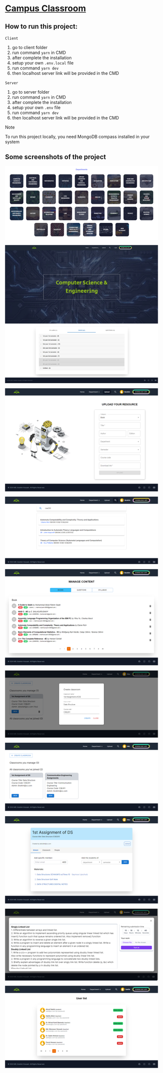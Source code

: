 # [Campus Classroom](https://ccroom.web.app/)

## How to run this project:
`Client`
1. go to client folder
1. run command `yarn` in CMD
1. after complete the installation
1. setup your own `.env.local` file
1. run command `yarn dev`
1. then localhost server link will be provided in the CMD

`Server`
1. go to server folder
1. run command `yarn` in CMD
1. after complete the installation 
2. setup your own `.env` file
3. run command `yarn dev`
4. then localhost server link will be provided in the CMD


> [!NOTE]  
> To run this project locally, you need MongoDB compass installed in your system


## Some screenshots of the project
![](<https://raw.githubusercontent.com/mdibuhossain/campus_library_modified_3_2_project/main/documentations/screenshots/classroom-all-departments.png>)

![](<https://raw.githubusercontent.com/mdibuhossain/campus_library_modified_3_2_project/main/documentations/screenshots/library-each-department.jpeg>)

![](<https://raw.githubusercontent.com/mdibuhossain/campus_library_modified_3_2_project/main/documentations/screenshots/classroom-upload-content.png>)

![](<https://raw.githubusercontent.com/mdibuhossain/campus_library_modified_3_2_project/main/documentations/screenshots/classroom-search.png>)

![](<https://raw.githubusercontent.com/mdibuhossain/campus_library_modified_3_2_project/main/documentations/screenshots/classroom-content-management.png>)

![](<https://raw.githubusercontent.com/mdibuhossain/campus_library_modified_3_2_project/main/documentations/screenshots/classroom-create-classroom.png>)

![](<https://raw.githubusercontent.com/mdibuhossain/campus_library_modified_3_2_project/main/documentations/screenshots/classroom-student-classroom.png>)

![](<https://raw.githubusercontent.com/mdibuhossain/campus_library_modified_3_2_project/main/documentations/screenshots/classroom-details.png>)

![](<https://raw.githubusercontent.com/mdibuhossain/campus_library_modified_3_2_project/main/documentations/screenshots/classroom-task-submit.png>)

![](<https://raw.githubusercontent.com/mdibuhossain/campus_library_modified_3_2_project/main/documentations/screenshots/classroom-user-list.png>)




